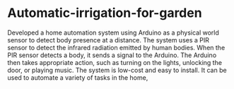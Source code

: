 # Automatic-irrigation-for-garden
Developed a home automation system using Arduino as a physical world sensor to detect body presence at a distance. The system uses a PIR sensor to detect the infrared radiation emitted by human bodies. When the PIR sensor detects a body, it sends a signal to the Arduino. The Arduino then takes appropriate action, such as turning on the lights, unlocking the door, or playing music.
The system is low-cost and easy to install. It can be used to automate a variety of tasks in the home,
